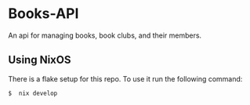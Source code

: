 # Books-API

An api for managing books, book clubs, and their members.

## Using NixOS

There is a flake setup for this repo. To use it run the following command:

```bash
$  nix develop
```
